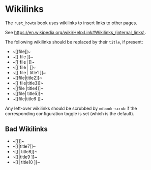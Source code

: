 # Wikilinks

The `rust_howto` book uses wikilinks to insert links to other pages.

See <https://en.wikipedia.org/wiki/Help:Link#Wikilinks_(internal_links)>.

The following wikilinks should be replaced by their `title`, if present:

- ~[[file]]~
- ~[[ file ]]~
- ~[[ file |]]~
- ~[[ file |  ]]~
- ~[[ file | title1 ]]~
- ~[[file|title2]]~
- ~[[ file|title3]]~
- ~[[file |title4]]~
- ~[[file| title5]]~
- ~[[file|title6 ]]~

Any left-over wikilinks should be scrubbed by `mdbook-scrub` if the corresponding configuration toggle is set (which is the default).

## Bad Wikilinks

- ~[[]]~
- ~[[|title7]]~
- ~[[| title8]]~
- ~[[|title9 ]]~
- ~[[| title10 ]]~
